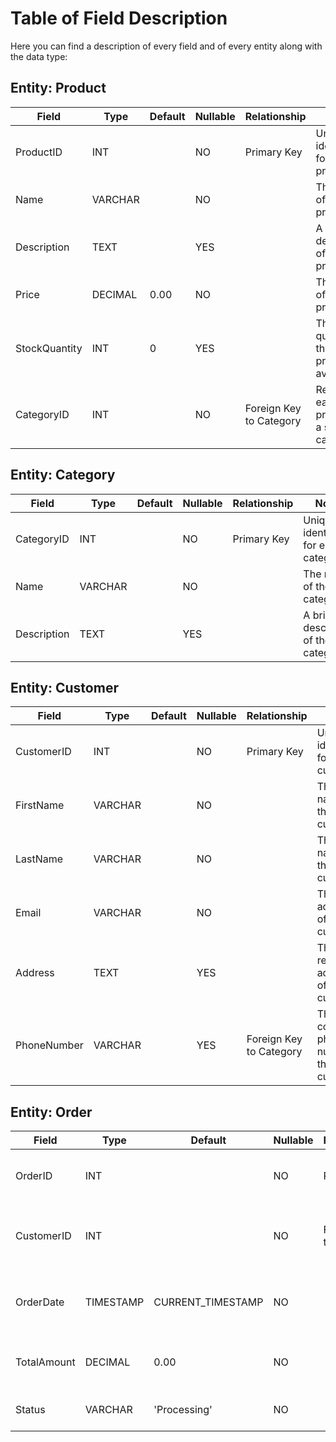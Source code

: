 # **Table of Field Description**
Here you can find a description of every field and of every entity along with the data type:

## **Entity**: Product
| Field | Type | Default | Nullable | Relationship | Notes |
|-------|------|---------|----------|---------------|-------|
| ProductID | INT |  | NO | Primary Key | Unique identifier for each product. |
| Name | VARCHAR |  | NO |  | The name of the product. |
| Description | TEXT |  | YES |  | A detailed description of the product. |
| Price | DECIMAL | 0.00 | NO |  | The price of the product. |
| StockQuantity | INT | 0 | YES |  | The quantity of the product available. |
| CategoryID | INT |  | NO | Foreign Key to Category | Relates each product to a specific category. |

## **Entity**: Category
| Field | Type | Default | Nullable | Relationship | Notes |
|-------|------|---------|----------|---------------|-------|
| CategoryID | INT |  | NO | Primary Key | Unique identifier for each category |
| Name | VARCHAR |  | NO |  | The name of the category. |
| Description | TEXT |  | YES |  | A brief description of the category. |

## **Entity**: Customer
| Field | Type | Default | Nullable | Relationship | Notes |
|-------|------|---------|----------|---------------|-------|
| CustomerID | INT |  | NO | Primary Key | Unique identifier for each customer. |
| FirstName | VARCHAR |  | NO |  | The first name of the customer |
| LastName | VARCHAR |  | NO |  | The last name of the customer |
| Email | VARCHAR |  | NO |  | The email address of the customer |
| Address | TEXT |  | YES |  | The residential address of the customer. |
| PhoneNumber | VARCHAR |  | YES | Foreign Key to Category | The contact phone number of the customer. |

## **Entity**: Order
| Field | Type | Default | Nullable | Relationship | Notes |
|-------|------|---------|----------|---------------|-------|
| OrderID | INT |  | NO | Primary Key | Unique identifier for each order. |
| CustomerID | INT |  | NO | Foreign Key to Customer | Relates each order to a specific customer. |
| OrderDate | TIMESTAMP | CURRENT_TIMESTAMP | NO |  | The date and time when the order was placed. |
| TotalAmount | DECIMAL | 0.00 | NO |  | The total amount of the order. |
| Status| VARCHAR | 'Processing' | NO |  | The status of the order. |



